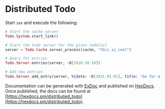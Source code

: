 # Distributed Todo

Start `iex` and execute the following:

```elixir
# Start the cache server
Todo.System.start_link()

# Start the todo server for the given todolist
server = Todo.Cache.server_process(cache, "this_is_cool")

# Query for entries
Todo.Server.entries(server, ~D[2020-10-10])

# Add new entries
Todo.Server.add_entry(server, %{date: ~D[2021-01-01], title: "Go for a walk"})
```

Documentation can be generated with [ExDoc](https://github.com/elixir-lang/ex_doc)
and published on [HexDocs](https://hexdocs.pm). Once published, the docs can
be found at [https://hexdocs.pm/distributed_todo](https://hexdocs.pm/distributed_todo).
